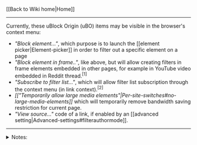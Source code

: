 [[Back to Wiki home|Home]]

***

Currently, these uBlock Origin (uBO) items may be visible in the browser's context menu:
- _"Block element..."_, which purpose is to launch the [[element picker|Element-picker]] in order to filter out a specific element on a page
- _"Block element in frame.."_, like above, but will allow creating filters in frame elements embedded in other pages, for example in YouTube video embedded in Reddit thread.<sup>[1]</sup>
- _"Subscribe to filter list..."_, which will allow filter list subscription through the context menu (in link context).<sup>[2]</sup>
- _[["Temporarily allow large media elements"|Per-site-switches#no-large-media-elements]]_ which will temporarily remove bandwidth saving restriction for current page.
- _"View source..."_ code of a link, if enabled by an [[advanced setting|Advanced-settings#filterauthormode]].

---

<details><summary>Notes:</summary>

- [1] New in [1.32.0](https://github.com/gorhill/uBlock/commit/db7f54dbf6c39cf2e6f35359248bf9f408e2d134)
- [2] New in [1.36](https://github.com/gorhill/uBlock/commit/001094580c0bd31ee007a301792f3e73c0ad48ab)
</details>
